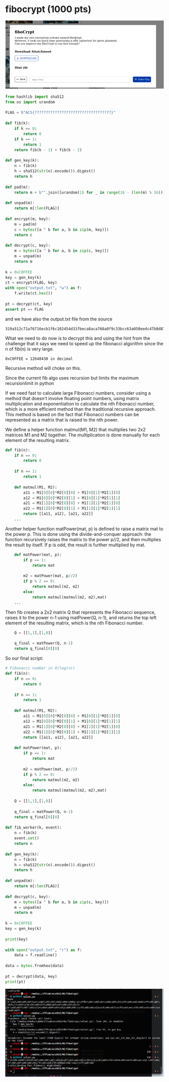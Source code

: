 # fibocrypt (1000 pts)

![Alt text](images/image.png)

```python
from hashlib import sha512
from os import urandom

FLAG = b"ACS{??????????????????????????????????}"

def fib(k):
    if k == 0:
        return 0
    if k == 1:
        return 1
    return fib(k - 1) + fib(k - 2)

def gen_key(k):
    n = fib(k)
    h = sha512(str(n).encode()).digest()
    return h

def pad(m):
    return m + b"".join([urandom(1) for _ in range(16 - (len(m) % 16))])

def unpad(m):
    return m[:len(FLAG)]

def encrypt(m, key):
    m = pad(m)
    c = bytes([a ^ b for a, b in zip(m, key)])
    return c

def decrypt(c, key):
    m = bytes([a ^ b for a, b in zip(c, key)])
    m = unpad(m)
    return m
    
k = 0xC0FFEE
key = gen_key(k)
ct = encrypt(FLAG, key)
with open("output.txt", "w") as f:
    f.write(ct.hex())
    
pt = decrypt(ct, key)
assert pt == FLAG
```

and we have also the output.txt file from the source

```
319a512c71a76716ecb1f6c102454d31fbeca8aca768a0f9c33bcc63a050eedc47b8d87a4332738bf3f9b888b8086ffe
```

What we need to do now is to decrypt this and using the hint from the challenge that it says we need to speed up the fibonacci algorithm since the n of fib(n) is very large.

```
0xC0FFEE = 12648430 in decimal
```

Recursive method will choke on this.

Since the current fib algo uses recursion but limits the maximum recursionlimit in python

If we need fast to calculate large Fibonacci numbers, consider using a method that doesn't involve floating point numbers, using matrix multiplication and exponentiation to calculate the nth Fibonacci number, which is a more efficient method than the traditional recursive approach. This method is based on the fact that Fibonacci numbers can be represented as a matrix that is raised to the nth power.

We define a helper function matmul(M1, M2) that multiplies two 2x2 matrices M1 and M2 together. The multiplication is done manually for each element of the resulting matrix.

```python
def fib(n):
    if n == 0: 
        return 0

    if n == 1: 
        return 1

    def matmul(M1, M2):
        a11 = M1[0][0]*M2[0][0] + M1[0][1]*M2[1][0]
        a12 = M1[0][0]*M2[0][1] + M1[0][1]*M2[1][1]
        a21 = M1[1][0]*M2[0][0] + M1[1][1]*M2[1][0]
        a22 = M1[1][0]*M2[0][1] + M1[1][1]*M2[1][1]
        return [[a11, a12], [a21, a22]]
    ...
```

Another helper function matPower(mat, p) is defined to raise a matrix mat to the power p. This is done using the divide-and-conquer approach: the function recursively raises the matrix to the power p//2, and then multiplies the result by itself. If p is odd, the result is further multiplied by mat.

```python
    def matPower(mat, p):
        if p == 1: 
            return mat

        m2 = matPower(mat, p//2)
        if p % 2 == 0:
            return matmul(m2, m2)
        else: 
            return matmul(matmul(m2, m2),mat)
    ...
```

Then fib creates a 2x2 matrix Q that represents the Fibonacci sequence, raises it to the power n-1 using matPower(Q, n-1), and returns the top left element of the resulting matrix, which is the nth Fibonacci number.

```python
    Q = [[1,1],[1,0]]

    q_final = matPower(Q, n-1)
    return q_final[0][0]
```

So our final script:

```python
# Fibonacci number in O(log(n))
def fib(n):
    if n == 0: 
        return 0

    if n == 1: 
        return 1

    def matmul(M1, M2):
        a11 = M1[0][0]*M2[0][0] + M1[0][1]*M2[1][0]
        a12 = M1[0][0]*M2[0][1] + M1[0][1]*M2[1][1]
        a21 = M1[1][0]*M2[0][0] + M1[1][1]*M2[1][0]
        a22 = M1[1][0]*M2[0][1] + M1[1][1]*M2[1][1]
        return [[a11, a12], [a21, a22]]

    def matPower(mat, p):
        if p == 1: 
            return mat

        m2 = matPower(mat, p//2)
        if p % 2 == 0:
            return matmul(m2, m2)
        else: 
            return matmul(matmul(m2, m2),mat)

    Q = [[1,1],[1,0]]

    q_final = matPower(Q, n-1)
    return q_final[0][0]

def fib_worker(k, event):
    n = fib(k)
    event.set()
    return n

def gen_key(k):
    n = fib(k)
    h = sha512(str(n).encode()).digest()
    return h

def unpad(m):
    return m[:len(FLAG)]

def decrypt(c, key):
    m = bytes([a ^ b for a, b in zip(c, key)])
    m = unpad(m)
    return m

k = 0xC0FFEE
key = gen_key(k)

print(key)

with open("output.txt", "r") as f:
    data = f.readline()

data = bytes.fromhex(data)

pt = decrypt(data, key)
print(pt)
```

![Alt text](images/image-1.png)